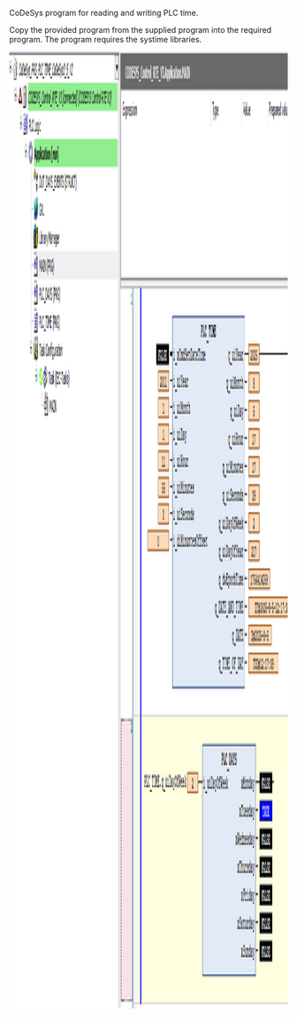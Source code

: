 CoDeSys program for reading and writing PLC time.

Copy the provided program from the supplied program into the required program. The program requires the systime libraries.

<img width="2204" height="1728" alt="image" src="CoDeSys_PRG_PLC_TIME.png" />
